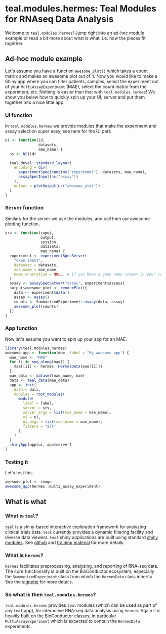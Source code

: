 # teal.modules.hermes: Teal Modules for RNAseq Data Analysis

Welcome to `teal.modules.hermes`! Jump right into an ad-hoc module example or read a bit more about what is what, i.e. how the pieces fit together.

## Ad-hoc module example

Let's assume you have a function `awesome_plot()` which takes a count matrix and makes an awesome plot out of it. Now you would like to make a Shiny app where you can filter patients, samples, select the experiment out of your `MultiAssayExperiment` (MAE), select the count matrix from the experiment, etc. 
Nothing is easier than that with `teal.modules.hermes`! 
We show you below how to quickly spin up your UI, server and put them together into a nice little app.

### UI function

In `teal.modules.hermes` we provide modules that make the experiment and assay
selection super easy, see here for the UI part:

```r
ui <- function(id,
               datasets,
               mae_name) {
  ns <- NS(id)

  teal.devel::standard_layout(
    encoding = div(
      experimentSpecInput(ns("experiment"), datasets, mae_name),
      assaySpecInput(ns("assay"))
    ),
    output = plotOutput(ns("awesome_plot"))
  )
}
```

### Server function

Similary for the server we use the modules, and call then our awesome plotting function.

```r
srv <- function(input,
                output,
                session,
                datasets,
                mae_name) {
  experiment <- experimentSpecServer(
    "experiment",
    datasets = datasets,
    mae_name = mae_name,
    name_annotation = NULL  # If you have a gene name column in your rowData, can specify here.
  )
  assay <- assaySpecServer("assay", experiment$assays)
  output$awesome_plot <- renderPlot({
    data <- experiment$data()
    assay <- assay()
    counts <- SummarizedExperiment::assay(data, assay)
    awesome_plot(counts)
  })
}
```

### App function

Now let's assume you want to spin up your app for an MAE. 

```r
library(teal.modules.hermes)
awesome_app <- function(mae, label = "My awesome app") {
  mae_name <- "MAE"
  for (i in seq_along(mae)) {
    mae[[i]] <- hermes::HermesData(mae[[i]])
  }
  mae_data <- dataset(mae_name, mae)
  data <- teal_data(mae_data)
  app <- init(
    data = data,
    modules = root_modules(
      module(
        label = label,
        server = srv,
        server_args = list(mae_name = mae_name),
        ui = ui,
        ui_args = list(mae_name = mae_name),
        filters = "all"
      )
    )
  )
  shinyApp(app$ui, app$server)
}
```

### Testing it

Let's test this.

```r
awesome_plot <- image
awesome_app(hermes::multi_assay_experiment)
```

## What is what

### What is `teal`?

`teal` is a shiny-based interactive exploration framework for analyzing clinical trials data. `teal` currently provides a dynamic filtering facility and diverse data viewers. `teal` shiny applications are built using standard [shiny modules](https://shiny.rstudio.com/articles/modules.html).
See [github](https://github.com/insightsengineering/teal) and [training material](http://pdwebdev01.gene.com/groups/devo/multimedia/Gen_Teal/story_html5.html?lms=1) for more details. 

### What is `hermes`?

`hermes` facilitates preprocessing, analyzing, and reporting of RNA-seq data. 
The core functionality is built on the BioConductor ecosystem, especially the `SummarizedExperiment` class from which the `HermesData` class inherits.
See the [vignette](https://docs.nest.roche.com/releases/2021_07_07/embedded/hermes/articles/introduction.html) for more details.

### So what is then `teal.modules.hermes`?

`teal.modules.hermes` provides `teal` modules (which can be used as part of any `teal` app), for interactive RNA-seq data analysis using `hermes`. Again it is heavily built on the BioConductor classes, in particular `MultiAssayExperiment` which is expected to contain the `HermesData` experiments.
